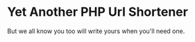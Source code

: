 Yet Another PHP Url Shortener
=====

But we all know you too will write yours when you'll need one.

